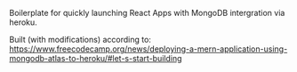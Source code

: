 Boilerplate for quickly launching React Apps with MongoDB intergration via heroku.

Built (with modifications) according to: https://www.freecodecamp.org/news/deploying-a-mern-application-using-mongodb-atlas-to-heroku/#let-s-start-building 